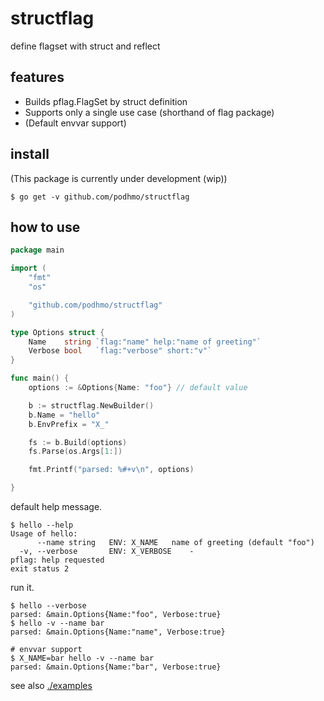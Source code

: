 # structflag

define flagset with struct and reflect

## features

- Builds pflag.FlagSet by struct definition
- Supports only a single use case (shorthand of flag package)
- (Default envvar support)

## install

(This package is currently under development (wip))

```console
$ go get -v github.com/podhmo/structflag
```

## how to use

```go
package main

import (
	"fmt"
	"os"

	"github.com/podhmo/structflag"
)

type Options struct {
	Name    string `flag:"name" help:"name of greeting"`
	Verbose bool   `flag:"verbose" short:"v"`
}

func main() {
	options := &Options{Name: "foo"} // default value

	b := structflag.NewBuilder()
	b.Name = "hello"
	b.EnvPrefix = "X_"

	fs := b.Build(options)
	fs.Parse(os.Args[1:])

	fmt.Printf("parsed: %#+v\n", options)

}
```

default help message.

```console
$ hello --help
Usage of hello:
      --name string   ENV: X_NAME	name of greeting (default "foo")
  -v, --verbose       ENV: X_VERBOSE	-
pflag: help requested
exit status 2
```

run it.

```console
$ hello --verbose
parsed: &main.Options{Name:"foo", Verbose:true}
$ hello -v --name bar
parsed: &main.Options{Name:"name", Verbose:true}

# envvar support
$ X_NAME=bar hello -v --name bar
parsed: &main.Options{Name:"bar", Verbose:true}
```

see also [./examples](./examples)